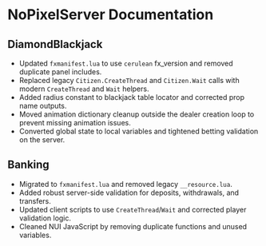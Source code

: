 # NoPixelServer Documentation

## DiamondBlackjack
- Updated `fxmanifest.lua` to use `cerulean` fx_version and removed duplicate panel includes.
- Replaced legacy `Citizen.CreateThread` and `Citizen.Wait` calls with modern `CreateThread` and `Wait` helpers.
- Added radius constant to blackjack table locator and corrected prop name outputs.
- Moved animation dictionary cleanup outside the dealer creation loop to prevent missing animation issues.
- Converted global state to local variables and tightened betting validation on the server.

## Banking
- Migrated to `fxmanifest.lua` and removed legacy `__resource.lua`.
- Added robust server-side validation for deposits, withdrawals, and transfers.
- Updated client scripts to use `CreateThread`/`Wait` and corrected player validation logic.
- Cleaned NUI JavaScript by removing duplicate functions and unused variables.
